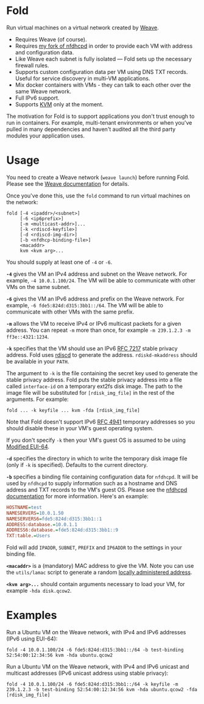 # Fold

Run virtual machines on a virtual network created by [Weave](https://github.com/zettio/weave).

- Requires Weave (of course).
- Requires [my fork of nfdhcpd](https://github.com/davedoesdev/nfdhcpd) in order to provide each VM with address and configuration data.
- Like Weave each subnet is fully isolated &mdash; Fold sets up the necessary firewall rules.
- Supports custom configuration data per VM using DNS TXT records. Useful for service discovery in multi-VM applications.
- Mix docker containers with VMs - they can talk to each other over the same Weave network.
- Full IPv6 support.
- Supports [KVM](http://www.linux-kvm.org/page/Main_Page) only at the moment.

The motivation for Fold is to support applications you don't trust enough to run in containers. For example, multi-tenant environments or when you've pulled in many dependencies and haven't audited all the third party modules your application uses.

# Usage

You need to create a Weave network (`weave launch`) before running Fold. Please see the [Weave documentation](https://github.com/zettio/weave) for details.

Once you've done this, use the `fold` command to run virtual machines on the network:

```shell
fold [-4 <ipaddr>/<subnet>]
     [-6 <ip6prefix>]
     [-m <multicast-addr>]...
     [-k <rdiscd-keyfile>]
     [-d <rdiscd-img-dir>]
     [-b <nfdhcp-binding-file>]
     <macaddr>
     kvm <kvm arg>...
```

You should supply at least one of `-4` or `-6`.

**`-4`** gives the VM an IPv4 address and subnet on the Weave network. For example, `-4 10.0.1.100/24`. The VM will be able to communicate with other VMs on the same subnet.

**`-6`** gives the VM an IPv6 address and prefix on the Weave network. For example, `-6 fde5:824d:d315:3bb1::/64`. The VM will be able to communicate with other VMs with the same prefix.

**`-m`** allows the VM to receive IPv4 or IPv6 multicast packets for a given address. You can repeat `-m` more than once, for example `-m 239.1.2.3 -m ff3e::4321:1234`.

**`-k`** specifies that the VM should use an IPv6 [RFC 7217](https://tools.ietf.org/html/rfc7217) stable privacy address. Fold uses [rdiscd](https://github.com/AGWA/rdiscd) to generate the address. `rdiskd-mkaddress` should be available in your `PATH`.

The argument to `-k` is the file containing the secret key used to generate the stable privacy address. Fold puts the stable privacy address into a file called `interface-id` on a temporary ext2fs disk image. The path to the image file will be substituted for `[rdisk_img_file]` in the rest of the arguments. For example:

```shell
fold ... -k keyfile ... kvm -fda [rdisk_img_file]
```

Note that Fold doesn't support IPv6 [RFC 4941](http://tools.ietf.org/html/rfc4941) temporary addresses so you should disable these in your VM's guest operating system.

If you don't specify `-k` then your VM's guest OS is assumed to be using [Modified EUI-64](http://tools.ietf.org/html/rfc4291#section-2.5.1).

**`-d`** specifies the directory in which to write the temporary disk image file (only if `-k` is specified). Defaults to the current directory.

**`-b`** specifies a binding file containing configuration data for `nfdhcpd`. It will be used by `nfdhcpd` to supply information such as a hostname and DNS address and TXT records to the VM's guest OS. Please see the [nfdhcpd documentation](https://github.com/davedoesdev/nfdhcpd) for more information. Here's an example:

```ini
HOSTNAME=test
NAMESERVERS=10.0.1.50
NAMESERVERS6=fde5:824d:d315:3bb1::1
ADDRESS:database.=10.0.1.1
ADDRESS6:database.=fde5:824d:d315:3bb1::9
TXT:table.=Users
```

Fold will add `IPADDR`, `SUBNET`, `PREFIX` and `IP6ADDR` to the settings in your binding file.

**`<macaddr>`** is a (mandatory) MAC address to give the VM. Note you can use the `utils/lamac` script to generate a random [locally administered address](http://en.wikipedia.org/wiki/MAC_address#Address_details).

**`<kvm arg>...`** should contain arguments necessary to load your VM, for example `-hda disk.qcow2`.

# Examples

Run a Ubuntu VM on the Weave network, with IPv4 and IPv6 addresses (IPv6 using EUI-64):

```shell
fold -4 10.0.1.100/24 -6 fde5:824d:d315:3bb1::/64 -b test-binding 52:54:00:12:34:56 kvm -hda ubuntu.qcow2
```

Run a Ubuntu VM on the Weave network, with IPv4 and IPv6 unicast and multicast addresses (IPv6 unicast address using stable privacy):

```shell
fold -4 10.0.1.100/24 -6 fde5:824d:d315:3bb1::/64 -k keyfile -m 239.1.2.3 -b test-binding 52:54:00:12:34:56 kvm -hda ubuntu.qcow2 -fda [rdisk_img_file]
```
